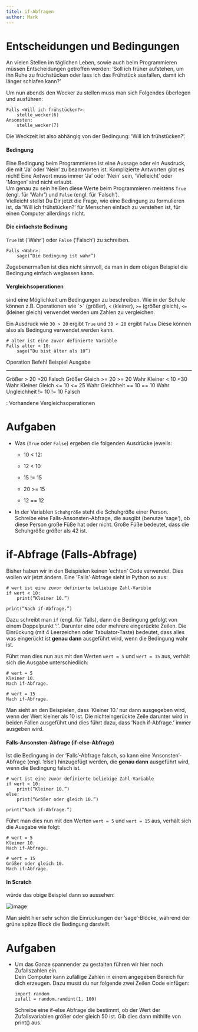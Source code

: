 ```yaml
---
titel: if-Abfragen  
author: Mark
---
```


Entscheidungen und Bedingungen
==============================

An vielen Stellen im täglichen Leben, sowie auch beim Programmieren
müssen Entscheidungen getroffen werden: ’Soll ich früher aufstehen, um
ihn Ruhe zu früchstücken oder lass ich das Frühstück ausfallen, damit
ich länger schlafen kann?’

Um nun abends den Wecker zu stellen muss man sich Folgendes überlegen
und ausführen:

```
Falls <Will ich frühstücken?>:  
	stelle_wecker(6)  
Ansonsten:  
	stelle_wecker(7)  
```  

Die Weckzeit ist also abhängig von der Bedingung: ’Will ich
frühstücken?’.

#### Bedingung

Eine Bedingung beim Programmieren ist eine Aussage oder ein Ausdruck,
die mit ’Ja’ oder ’Nein’ zu beantworten ist. Komplizierte Antworten gibt
es nicht! Eine Antwort muss immer ’Ja’ oder ’Nein’ sein, ’Vielleicht’
oder ’Morgen’ sind nicht erlaubt.  
Um genau zu sein heißen diese Werte beim Programmieren meistens `True` (engl.
für ’Wahr’) und `False` (engl. für ’Falsch’).  
Vielleicht stellst Du Dir jetzt die Frage, wie eine Bedingung zu
formulieren ist, da ’Will ich frühstücken?’ für Menschen einfach zu
verstehen ist, für einen Computer allerdings nicht.

#### Die einfachste Bedinung

`True` ist (’Wahr’) oder `False` (’Falsch’) zu schreiben.

```  
Falls <Wahr>: 
	sage(“Die Bedingung ist wahr”)
```  

Zugebenermaßen ist dies nicht sinnvoll, da man in dem obigen Beispiel
die Bedingung einfach weglassen kann.

#### Vergleichsoperationen

sind eine Möglichkeit um Bedingungen zu beschreiben. Wie in der Schule
können z.B. Operationen wie ´>´ (größer), `<` (kleiner), `>=` (größer gleich), `<=`
(kleiner gleich) verwendet werden um Zahlen zu vergleichen.  
  
Ein Ausdruck wie `30 > 20` ergibt `True` und `30 < 20` ergibt `False` Diese können also als Bedingung
verwendet werden kann.

```  
# alter ist eine zuvor definierte Variable  
Falls alter > 10:  
	sage(“Du bist älter als 10”)  
```  

  Operation        Befehl   Beispiel    Ausgabe
  ---------------- -------- ----------- ---------
  Größer           >       20 >20     Falsch
  Größer Gleich    >=      20 >= 20   Wahr
  Kleiner          <       10 <30     Wahr
  Kleiner Gleich   <=      10 <= 25   Wahr
  Gleichheit       ==       10 == 10    Wahr
  Ungleichheit     !=       10 != 10    Falsch

  : Vorhandene Vergleichsoperationen

Aufgaben
========

-   Was (`True` oder `False`) ergeben die folgenden Ausdrücke jeweils:

    -   10 < 12:

    -   12 < 10

    -   15 != 15

    -   20 >= 15

    -   12 == 12

-   In der Variablen `Schuhgröße` steht die Schuhgröße einer Person.  
    Schreibe eine Falls-Ansonsten-Abfrage, die ausgibt (benutze ’sage’),
    ob diese Person große Füße hat oder nicht. Große Füße bedeutet, dass
    die Schuhgröße größer als 42 ist.

if-Abfrage (Falls-Abfrage)
==========================

Bisher haben wir in den Beispielen keinen ’echten’ Code verwendet. Dies
wollen wir jetzt ändern. Eine ’Falls’-Abfrage sieht in Python so aus:

```  
# wert ist eine zuvor definierte beliebige Zahl-Varible  
if wert < 10:  
	print(“Kleiner 10.”)  
  
print(“Nach if-Abfrage.”)  
```  

Dazu schreibt man `if` (engl. für ’falls), dann die Bedingung gefolgt von
einem Doppelpunkt ’:’. Darunter eine oder mehrere eingerückte Zeilen.
Die Einrückung (mit 4 Leerzeichen oder Tabulator-Taste) bedeutet, dass
alles was eingerückt ist **genau dann** ausgeführt wird, wenn die
Bedingung wahr ist.  
  
Führt man dies nun aus mit den Werten `wert = 5` und `wert = 15` aus, verhält sich die Ausgabe
unterschiedlich:

```  
# wert = 5 
Kleiner 10.  
Nach if-Abfrage.   
```  

```   
# wert = 15  
Nach if-Abfrage.  
```  

Man sieht an den Beispielen, dass ’Kleiner 10.’ nur dann ausgegeben
wird, wenn der Wert kleiner als 10 ist. Die nichteingerückte Zeile
darunter wird in beiden Fällen ausgeführt und dies führt dazu, dass
’Nach if-Abfrage.’ immer ausgeben wird.

#### Falls-Ansonsten-Abfrage (if-else-Abfrage)

Ist die Bedingung in der ’Falls’-Abfrage falsch, so kann eine
’Ansonsten’-Abfrage (engl. ’else’) hinzugefügt werden, die **genau
dann** ausgeführt wird, wenn die Bedingung falsch ist.

```  
# wert ist eine zuvor definierte beliebige Zahl-Variable  
if wert < 10:  
	print(“Kleiner 10.”)  
else:  
	print(“Größer oder gleich 10.”)  
  
print(“Nach if-Abfrage.”)  
```  

Führt man dies nun mit den Werten `wert = 5` und `wert = 15` aus, verhält sich die Ausgabe wie
folgt:

```  
# wert = 5  
Kleiner 10.  
Nach if-Abfrage.  
```  

```  
# wert = 15  
Größer oder gleich 10.  
Nach if-Abfrage.  
```  

#### In Scratch

würde das obige Beispiel dann so aussehen:  

![image](scratch_if_else)  

Man sieht hier sehr schön die Einrückungen der ’sage’-Blöcke, während
der grüne spitze Block die Bedingung darstellt.

Aufgaben
========

-   Um das Ganze spannender zu gestalten führen wir hier noch
    Zufallszahlen ein.  
    Dein Computer kann zufällige Zahlen in einem angegeben Bereich für
    dich erzeugen. Dazu musst du nur folgende zwei Zeilen Code einfügen:

	```  
    import random  
    zufall = random.randint(1, 100)  
    ```
  
    Schreibe eine if-else Abfrage die bestimmt, ob der Wert der
    Zufallsvariablen größer oder gleich 50 ist. Gib dies dann mithilfe
    von print() aus.


